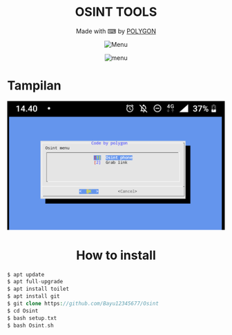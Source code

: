 <h1 align="center">
  OSINT TOOLS
</h1>
</div>
<p align="center">
  Made with ⌨ by <a href="https://github.com/Bayu12345677">POLYGON</a>
</p>
<p align="center">
<img src="https://img.shields.io/badge/Program-Bash-blue" width="110" title="Menu" alt="Menu">
</p>
<p align="center">
<img src="https://img.shields.io/badge/Made-INDONESIA-red" width="210" title="menu" alt="menu">
</p>

# Tampilan
![aowkwk](https://github.com/Bayu12345677/Osint/blob/main/20211107_144257.png)


<h1 align="center">
   How to install
</h1>
</div>

```php
$ apt update
$ apt full-upgrade
$ apt install toilet
$ apt install git
$ git clone https://github.com/Bayu12345677/Osint
$ cd Osint
$ bash setup.txt
$ bash Osint.sh
```
